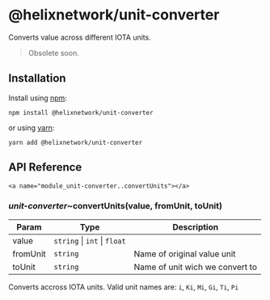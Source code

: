 # @helixnetwork/unit-converter

Converts value across different IOTA units.

> Obsolete soon. 

## Installation

Install using [npm](https://www.npmjs.org/):
```
npm install @helixnetwork/unit-converter
```

or using [yarn](https://yarnpkg.com/):

```
yarn add @helixnetwork/unit-converter
```

## API Reference

    <a name="module_unit-converter..convertUnits"></a>

### *unit-converter*~convertUnits(value, fromUnit, toUnit)

| Param | Type | Description |
| --- | --- | --- |
| value | <code>string</code> \| <code>int</code> \| <code>float</code> |  |
| fromUnit | <code>string</code> | Name of original value unit |
| toUnit | <code>string</code> | Name of unit wich we convert to |

Converts accross IOTA units. Valid unit names are:
`i`, `Ki`, `Mi`, `Gi`, `Ti`, `Pi`
